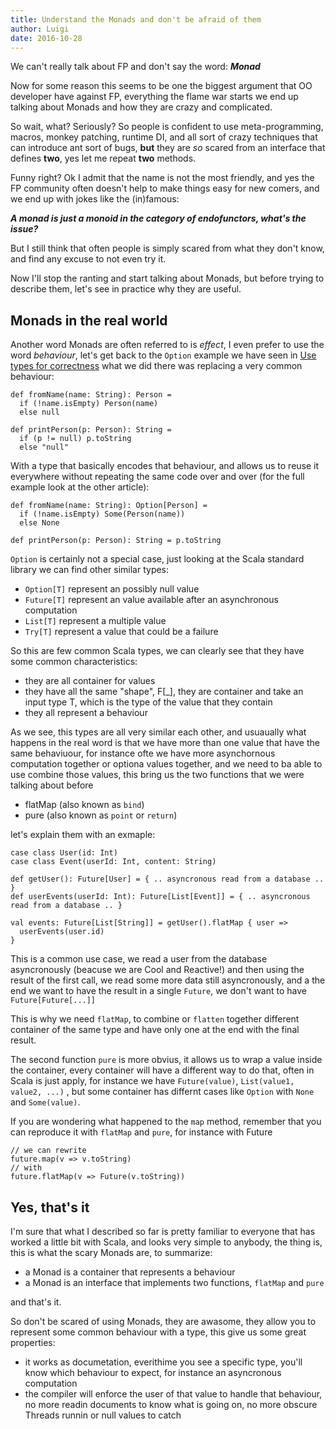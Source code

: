 ```yaml
---
title: Understand the Monads and don't be afraid of them
author: Luigi
date: 2016-10-28
---
```


We can't really talk about FP and don't say the word: *__Monad__*

Now for some reason this seems to be one the biggest argument that OO developer have against FP,
everything the flame war starts we end up talking about Monads and how they are crazy and complicated.

So wait, what? Seriously? So people is confident to use meta-programming, macros, monkey patching,
runtime DI, and all sort of crazy techniques that can introduce ant sort of bugs, **but**
they are *so* scared from an interface that defines **two**, yes let me repeat **two** methods.

Funny right? Ok I admit that the name is not the most friendly, and yes the FP community often doesn't
help to make things easy for new comers, and we end up with jokes like the (in)famous:

*__A monad is just a monoid in the category of endofunctors, what's the issue?__*

But I still think that often people is simply scared from what they don't know, and
find any excuse to not even try it.

Now I'll stop the ranting and start talking about Monads, but before trying to describe them,
let's see in practice why they are useful.

## Monads in the real world

Another word Monads are often referred to is _effect_, I even prefer to use the word _behaviour_,
let's get back to the `Option` example we have seen in [Use types for correctness](../types-for-correctness.html)
what we did there was replacing a very common behaviour:

```
def fromName(name: String): Person =
  if (!name.isEmpty) Person(name)
  else null

def printPerson(p: Person): String =
  if (p != null) p.toString
  else "null"
```

With a type that basically encodes that behaviour, and allows us to reuse it everywhere
without repeating the same code over and over (for the full example look at the other article):

```
def fromName(name: String): Option[Person] =
  if (!name.isEmpty) Some(Person(name))
  else None

def printPerson(p: Person): String = p.toString
```

`Option` is certainly not a special case, just looking at the Scala standard library
we can find other similar types:

 - `Option[T]` represent an possibly null value
 - `Future[T]` represent an value available after an asynchronous computation
 - `List[T]`   represent a multiple value
 - `Try[T]`    represent a value that could be a failure

So this are few common Scala types, we can clearly see that they have some common characteristics:

 - they are all container for values
 - they have all the same "shape", F[_], they are container and take an input type T,
   which is the type of the value that they contain
 - they all represent a behaviour

As we see, this types are all very similar each other, and usuaually what happens in the
real word is that we have more than one value that have the same behaviuour,
for instance ofte we have more asynchornous computation together or optiona values together,
and we need to ba able to use combine those values, this bring us the two functions
that we were talking about before

 - flatMap (also known as `bind`)
 - pure (also known as `point` or `return`)

let's explain them with an exmaple:

```
case class User(id: Int)
case class Event(userId: Int, content: String)

def getUser(): Future[User] = { .. asyncronous read from a database .. }
def userEvents(userId: Int): Future[List[Event]] = { .. asyncronous read from a database .. }

val events: Future[List[String]] = getUser().flatMap { user =>
  userEvents(user.id)
}
```

This is a common use case, we read a user from the database asyncronously (beacuse we are Cool and Reactive!)
and then using the result of the first call, we read some more data still asyncronously, and a the end we want
to have the result in a single `Future`, we don't want to have `Future[Future[...]]`

This is why we need `flatMap`, to combine or `flatten` together different container of the same
type and have only one at the end with the final result.

The second function `pure` is more obvius, it allows us to wrap a value inside the container,
every container will have a different way to do that, often in Scala is just apply,
for instance we have `Future(value)`, `List(value1, value2, ...)` , but some container has
differnt cases like `Option` with `None` and `Some(value)`.

If you are wondering what happened to the `map` method, remember that you can reproduce it
with `flatMap` and `pure`, for instance with Future

```
// we can rewrite
future.map(v => v.toString)
// with
future.flatMap(v => Future(v.toString))
```

## Yes, that's it

I'm sure that what I described so far is pretty familiar to everyone that has
worked a little bit with Scala, and looks very simple to anybody,
the thing is, this is what the scary Monads are, to summarize:

 - a Monad is a container that represents a behaviour 
 - a Monad is an interface that implements two functions, `flatMap` and `pure`

and that's it.

So don't be scared of using Monads, they are awasome, they allow you
to represent some common behaviour with a type, this give us some great properties: 

 - it works as documetation, everithime you see a specific type, you'll 
   know which behaviour to expect, for instance an asyncronous computation
 - the compiler will enforce the user of that value to handle that behaviour, 
   no more readin documents to know  what is going on, no more obscure Threads 
   runnin or null values to catch
 

